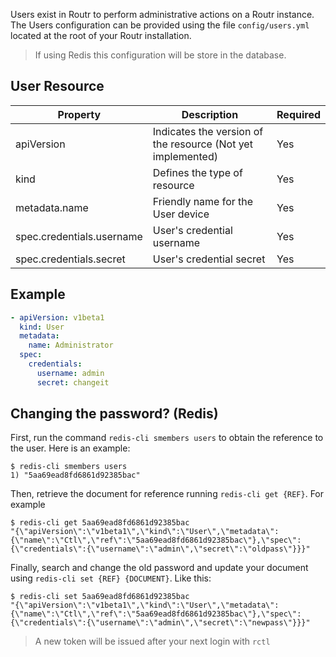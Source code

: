 Users exist in Routr to perform administrative actions on a Routr instance.
The Users configuration can be provided using the file `config/users.yml` located at the root of your Routr installation.

> If using Redis this configuration will be store in the database.

## User Resource

| Property | Description | Required |
| --- | --- | --- |
| apiVersion | Indicates the version of the resource (Not yet implemented)| Yes |
| kind | Defines the type of resource | Yes |
| metadata.name | Friendly name for the User device | Yes |
| spec.credentials.username | User's credential username | Yes |
| spec.credentials.secret | User's credential secret | Yes |

## Example

```yaml
- apiVersion: v1beta1
  kind: User
  metadata:
    name: Administrator
  spec:
    credentials:
      username: admin
      secret: changeit
```

## Changing the password? (Redis)

First, run the command `redis-cli smembers users` to obtain the reference to the user. Here is an example:

```
$ redis-cli smembers users
1) "5aa69ead8fd6861d92385bac"
```
Then, retrieve the document for reference running `redis-cli get {REF}`. For example

```
$ redis-cli get 5aa69ead8fd6861d92385bac
"{\"apiVersion\":\"v1beta1\",\"kind\":\"User\",\"metadata\":{\"name\":\"Ctl\",\"ref\":\"5aa69ead8fd6861d92385bac\"},\"spec\":{\"credentials\":{\"username\":\"admin\",\"secret\":\"oldpass\"}}}"
```

Finally, search and change the old password and update your document using `redis-cli set {REF} {DOCUMENT}`. Like this:

```
$ redis-cli set 5aa69ead8fd6861d92385bac
"{\"apiVersion\":\"v1beta1\",\"kind\":\"User\",\"metadata\":{\"name\":\"Ctl\",\"ref\":\"5aa69ead8fd6861d92385bac\"},\"spec\":{\"credentials\":{\"username\":\"admin\",\"secret\":\"newpass\"}}}"
```

> A new token will be issued after your next login with `rctl`
